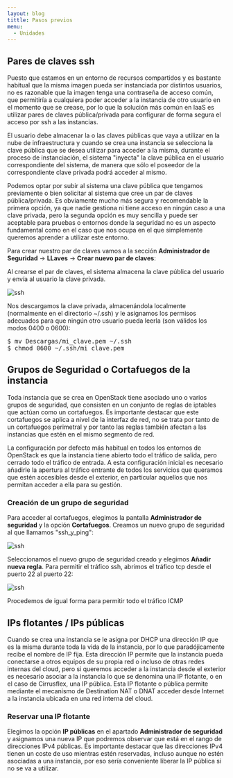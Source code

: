 ```yaml
---
layout: blog
tittle: Pasos previos
menu:
  - Unidades
---
```


## Pares de claves ssh

Puesto que estamos en un entorno de recursos compartidos y es bastante habitual
que la misma imagen pueda ser instanciada por distintos usuarios, no es
razonable que la imagen tenga una contraseña de acceso común, que permitiría a
cualquiera poder acceder a la instancia de otro usuario en el momento que se
crease, por lo que la solución más común en IaaS es utilizar pares de claves
pública/privada para configurar de forma segura el acceso por ssh a las
instancias.

El usuario debe almacenar la o las claves públicas que vaya a utilizar en la
nube de infraestructura y cuando se crea una instancia se selecciona la clave
pública que se desea utilizar para acceder a la misma, durante el proceso de
instanciación, el sistema "inyecta" la clave pública en el usuario
correspondiente del sistema, de manera que sólo el poseedor de la
correspondiente clave privada podrá acceder al mismo. 

Podemos optar por subir al sistema una clave pública que tengamos previamente o
bien solicitar al sistema que cree un par de claves pública/privada. Es
obviamente mucho más segura y recomendable la primera opción, ya que nadie
gestiona ni tiene acceso en ningún caso a una clave privada, pero la segunda
opción es muy sencilla y puede ser aceptable para pruebas o entornos donde la
seguridad no es un aspecto fundamental como en el caso que nos ocupa en el 
que simplemente queremos aprender a utilizar este entorno.

Para crear nuestro par de claves vamos a la sección **Administrador de
Seguridad** -> **LLaves** -> **Crear nuevo par de claves**:

Al crearse el par de claves, el sistema almacena la clave pública del usuario y
envía al usuario la clave privada.
	

![ssh](img/demo2_1.png)


Nos descargamos la clave privada, almacenándola localmente (normalmente en el
directorio ~/.ssh) y le asignamos los permisos adecuados para que ningún otro
usuario pueda leerla (son válidos los modos 0400 o 0600):

<pre>
$ mv Descargas/mi_clave.pem ~/.ssh
$ chmod 0600 ~/.ssh/mi_clave.pem
</pre>

## Grupos de Seguridad o Cortafuegos de la instancia

Toda instancia que se crea en OpenStack tiene asociado uno o varios grupos de
seguridad, que consisten en un conjunto de reglas de iptables que actúan como un
cortafuegos. Es importante destacar que este cortafuegos se aplica a nivel de la
interfaz de red, no se trata por tanto de un cortafuegos perimetral y por tanto
las reglas también afectan a las instancias que estén en el mismo segmento de red.

La configuración por defecto más habitual en todos los entornos de OpenStack es
que la instancia tiene abierto todo el tráfico de salida, pero cerrado todo el
tráfico de entrada. A esta configuración inicial es necesario añadirle la
apertura al tráfico entrante de todos los servicios que queramos que estén
accesibles desde el exterior, en particular aquellos que nos permitan acceder a
ella para su gestión.

### Creación de un grupo de seguridad

Para acceder al cortafuegos, elegimos la pantalla **Administrador de seguridad**
y la opción **Cortafuegos**. Creamos un nuevo grupo de seguridad al que llamamos
"ssh_y_ping":


![ssh](img/ssh_y_ping.png)


Seleccionamos el nuevo grupo de seguridad creado y elegimos **Añadir nueva
regla**. Para permitir el tráfico ssh, abrimos el tráfico tcp desde el puerto 22
al puerto 22:


![ssh](img/cortafuegos_ssh.png)


Procedemos de igual forma para permitir todo el tráfico ICMP


## IPs flotantes / IPs públicas

Cuando se crea una instancia se le asigna por DHCP una dirección IP que es la
misma durante toda la vida de la instancia, por lo que paradójicamente recibe el
nombre de IP fija. Esta dirección IP permite que la instancia pueda conectarse a
otros equipos de su propia red o incluso de otras redes internas del cloud, pero
si queremos acceder a la instancia desde el exterior es necesario asociar a la
instancia lo que se denomina una IP flotante, o en el caso de Cirrusflex, una IP
pública. Esta IP flotante o pública permite mediante el mecanismo de Destination
NAT o DNAT acceder desde Internet a la instancia ubicada en una red interna del
cloud.

### Reservar una IP flotante

Elegimos la opción **IP públicas** en el apartado **Administrador de seguridad**
y asignamos una nueva IP que podremos observar que está en el rango de
direcciones IPv4 públicas. Es importante destacar que las direcciones IPv4
tienen un coste de uso mientras estén reservadas, incluso aunque no estén
asociadas a una instancia, por eso sería conveniente liberar la IP pública si no
se va a utilizar.
